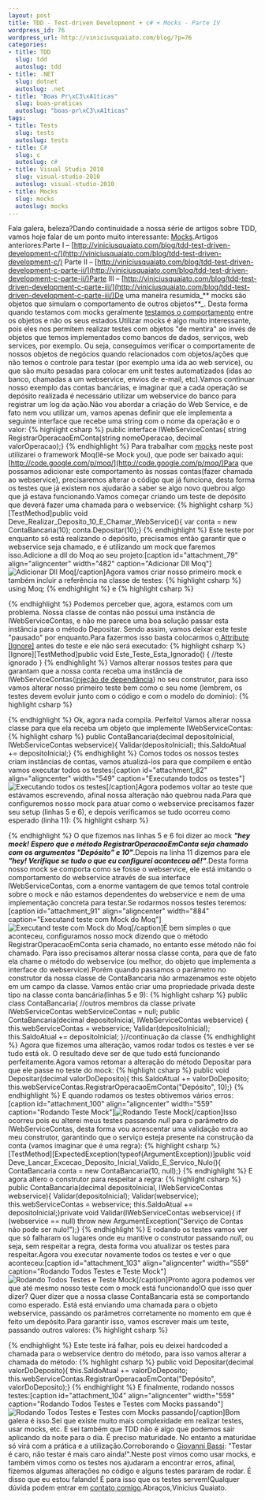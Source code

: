 ```yaml
--- 
layout: post
title: TDD - Test-driven Development + c# + Mocks - Parte IV
wordpress_id: 76
wordpress_url: http://viniciusquaiato.com/blog/?p=76
categories: 
- title: TDD
  slug: tdd
  autoslug: tdd
- title: .NET
  slug: dotnet
  autoslug: .net
- title: "Boas Pr\xC3\xA1ticas"
  slug: boas-praticas
  autoslug: "boas-pr\xC3\xA1ticas"
tags: 
- title: Tests
  slug: tests
  autoslug: tests
- title: C#
  slug: c
  autoslug: c#
- title: Visual Studio 2010
  slug: visual-studio-2010
  autoslug: visual-studio-2010
- title: Mocks
  slug: mocks
  autoslug: mocks
---
```

Fala galera, beleza?Dando continuidade a nossa série de artigos sobre TDD, vamos hoje falar de um ponto muito interessante: [Mocks](http://pt.wikipedia.org/wiki/Mock_Object).Artigos anteriores:Parte I – [http://viniciusquaiato.com/blog/tdd-test-driven-development-c/](http://viniciusquaiato.com/blog/tdd-test-driven-development-c/) Parte II – [http://viniciusquaiato.com/blog/tdd-test-driven-development-c-parte-ii/](http://viniciusquaiato.com/blog/tdd-test-driven-development-c-parte-ii/)Parte III – [http://viniciusquaiato.com/blog/tdd-test-driven-development-c-parte-iii/](http://viniciusquaiato.com/blog/tdd-test-driven-development-c-parte-iii/)De uma maneira resumida_** mocks são objetos que simulam o comportamento de outros objetos**_. Desta forma quando testamos com mocks geralmente [testamos o comportamento](http://martinfowler.com/articles/mocksArentStubs.html) entre os objetos e não os seus estados.Utilizar mocks é algo muito interessante, pois eles nos permitem realizar testes com objetos "de mentira" ao invés de objetos que temos implementados como bancos de dados, serviços, web services, por exemplo. Ou seja, conseguimos verificar o comportamente de nossos objetos de negócios quando relacionados com objetos/ações que não temos o controle para testar (por exemplo uma ida ao web service), ou que são muito pesadas para colocar em unit testes automatizados (idas ao banco, chamadas a um webservice, envios de e-mail, etc).Vamos continuar nosso exemplo das contas bancárias, e imaginar que a cada operação se depósito realizada é necessário utilizar um webservice do banco para registrar um log da ação.Não vou abordar a criação do Web Service, e de fato nem vou utilizar um, vamos apenas definir que ele implementa a seguinte interface que recebe uma string com o nome da operação e o valor:
{% highlight csharp %}
public interface IWebServiceContas{    string RegistrarOperacaoEmConta(string nomeOperacao, decimal valorOperacao);}
{% endhighlight %}
Para trabalhar com [mocks](http://www.mockobjects.com/) neste post utilizarei o framework Moq(lê-se Mock you), que pode ser baixado aqui: [http://code.google.com/p/moq/](http://code.google.com/p/moq/)Para que possamos adicionar este comportamento às nossas contas(fazer chamada ao webservice), precisaremos alterar o código que já funciona, desta forma os testes que já existem nos ajudarão a saber se algo novo quebrou algo que já estava funcionando.Vamos começar criando um teste de depósito que deverá fazer uma chamada para o webservice:
{% highlight csharp %}
[TestMethod]public void Deve_Realizar_Deposito_10_E_Chamar_WebService(){    var conta = new ContaBancaria(10);    conta.Depositar(10);}
{% endhighlight %}
Este teste por enquanto só está realizando o depósito, precisamos então garantir que o webservice seja chamado, e é utilizando um mock que faremos isso.Adicione a dll do Moq ao seu projeto:[caption id="attachment_79" align="aligncenter" width="482" caption="Adicionar Dll Moq"]![Adicionar Dll Moq](http://viniciusquaiato.com/blog/wp-content/uploads/2009/11/Dll_Moq.jpg "Adicionar Dll Moq")[/caption]Agora vamos criar nosso primeiro mock e também incluir a referência na classe de testes:
{% highlight csharp %}
using Moq;
{% endhighlight %}
e
{% highlight csharp %}

{% endhighlight %}
Podemos perceber que, agora, estamos com um problema. Nossa classe de contas não possui uma instância de IWebServiceContas, e não me parece uma boa solução passar esta instância para o método Depositar. Sendo assim, vamos deixar este teste "pausado" por enquanto.Para fazermos isso basta colocarmos o[ Attribute [Ignore]](http://msdn.microsoft.com/pt-br/library/microsoft.visualstudio.testtools.unittesting.ignoreattribute%28VS.80%29.aspx) antes do teste e ele não será executado:
{% highlight csharp %}
[Ignore][TestMethod]public void Este_Teste_Esta_Ignorado() { //teste ignorado }
{% endhighlight %}
Vamos alterar nossos testes para que garantam que a nossa conta receba uma instância de IWebServiceContas([injeção de dependância](http://www.google.com.br/url?sa=t&source=web&ct=res&cd=1&ved=0CAcQFjAA&url=http%3A%2F%2Fpt.wikipedia.org%2Fwiki%2FInje%25C3%25A7%25C3%25A3o_de_depend%25C3%25AAncia&ei=YWf4SrSeE4Kb8AaE8tHzCQ&usg=AFQjCNF6lSWAr8HzikKzJFV9FvQmFuIPFA&sig2=IxjgnqaJzUDx2mzjFcdeQA)) no seu construtor, para isso vamos alterar nosso primeiro teste bem como o seu nome (lembrem, os testes devem evoluir junto com o código e com o modelo do domínio):
{% highlight csharp %}

{% endhighlight %}
Ok, agora nada compila. Perfeito! Vamos alterar nossa classe para que ela receba um objeto que implemente IWebServiceContas:
{% highlight csharp %}
public ContaBancaria(decimal depositoInicial, IWebServiceContas webservice){    Validar(depositoInicial);    this.SaldoAtual += depositoInicial;}
{% endhighlight %}
Comos todos os nossos testes criam instâncias de contas, vamos atualizá-los para que compilem e então vamos executar todos os testes:[caption id="attachment_82" align="aligncenter" width="549" caption="Executando todos os testes"]![Executando todos os testes](http://viniciusquaiato.com/blog/wp-content/uploads/2009/11/Executando_todos_os_testes.jpg "Executando todos os testes")[/caption]Agora podemos voltar ao teste que estávamos escrevendo, afinal nossa alteração não quebrou nada.Para que configuremos nosso mock para atuar como o webservice precisamos fazer seu setup (linhas 5 e 6), e depois verificamos se tudo ocorreu como esperado (linha 11):
{% highlight csharp %}

{% endhighlight %}
O que fizemos nas linhas 5 e 6 foi dizer ao mock **_"hey mock! Espero que o método RegistrarOperacaoEmConta seja chamado com os argumentos "Depósito" e 10"_**.Depois na linha 11 dizemos para ele **_"hey! Verifique se tudo o que eu configurei aconteceu aê!"_**.Desta forma nosso mock se comporta como se fosse o webservice, ele está imitando o comportamento do webservice através de sua interface IWebServiceContas, com a enorme vantagem de que temos total controle sobre o mock e não estamos dependentes do webservice e nem de uma implementação concreta para testar.Se rodarmos nossos testes teremos:[caption id="attachment_91" align="aligncenter" width="884" caption="Executand teste com Mock do Moq"]![Executand teste com Mock do Moq](http://viniciusquaiato.com/blog/wp-content/uploads/2009/11/Moq_verificando_setup1.jpg "Executand teste com Mock do Moq")[/caption]É bem simples o que aconteceu, configuramos nosso mock dizendo que o método RegistrarOperacaoEmConta seria chamado, no entanto esse método não foi chamado. Para isso precisamos alterar nossa classe conta, para que de fato ela chame o método do webservice (ou melhor, do objeto que implementa a interface do webservice).Porém quando passamos o parâmetro no construtor da nossa classe de ContaBancaria não armazenamos este objeto em um campo da classe. Vamos então criar uma propriedade privada deste tipo na classe conta bancária(linhas 5 e 9):
{% highlight csharp %}
public class ContaBancaria{    //outros membros da classe    private IWebServiceContas webServiceContas = null;    public ContaBancaria(decimal depositoInicial, IWebServiceContas webservice)    {        this.webServiceContas = webservice;        Validar(depositoInicial);        this.SaldoAtual += depositoInicial;    }//continuação da classe
{% endhighlight %}
Agora que fizemos uma alteração, vamos rodar todos os testes e ver se tudo está ok. O resultado deve ser de que tudo está funcionando perfeitamente.Agora vamos retomar a alteração do método Depositar para que ele passe no teste do mock:
{% highlight csharp %}
public void Depositar(decimal valorDoDeposito){    this.SaldoAtual += valorDoDeposito;    this.webServiceContas.RegistrarOperacaoEmConta("Depósito", 10);}
{% endhighlight %}
E quando rodamos os testes obtivemos vários erros:[caption id="attachment_100" align="aligncenter" width="559" caption="Rodando Teste Mock"]![Rodando Teste Mock](http://viniciusquaiato.com/blog/wp-content/uploads/2009/11/Rodando_Teste_Mock.jpg "Rodando Teste Mock")[/caption]Isso ocorreu pois eu alterei meus testes passando _null_ para o parâmetro do IWebServiceContas, desta forma vou acrescentar uma validação extra ao meu construtor, garantindo que o serviço esteja presente na construção da conta (vamos imaginar que é uma regra):
{% highlight csharp %}
[TestMethod][ExpectedException(typeof(ArgumentException))]public void Deve_Lancar_Excecao_Deposito_Inicial_Valido_E_Servico_Nulo(){    ContaBancaria conta = new ContaBancaria(10, null);}
{% endhighlight %}
E agora altero o construtor para respeitar a regra:
{% highlight csharp %}
public ContaBancaria(decimal depositoInicial, IWebServiceContas webservice){    Validar(depositoInicial);    Validar(webservice);    this.webServiceContas = webservice;    this.SaldoAtual += depositoInicial;}private void Validar(IWebServiceContas webservice){    if (webservice == null)        throw new ArgumentException("Serviço de Contas não pode ser nulo!");}
{% endhighlight %}
E rodando os testes vamos ver que só falharam os lugares onde eu mantive o construtor passando _null_, ou seja, sem respeitar a regra, desta forma vou atualizar os testes para respeitar.Agora vou executar novamente todos os testes e ver o que aconteceu:[caption id="attachment_103" align="aligncenter" width="559" caption="Rodando Todos Testes e Teste Mock"]![Rodando Todos Testes e Teste Mock](http://viniciusquaiato.com/blog/wp-content/uploads/2009/11/Rodando_Todos_Testes_e_Teste_Mock.jpg "Rodando Todos Testes e Teste Mock")[/caption]Pronto agora podemos ver que até mesmo nosso teste com o mock está funcionando!O que isso quer dizer? Quer dizer que a nossa classe ContaBancaria está se comportando como esperado. Está está enviando uma chamada para o objeto webservice, passando os parâmetros corretamente no momento em que é feito um depósito.Para garantir isso, vamos escrever mais um teste, passando outros valores:
{% highlight csharp %}

{% endhighlight %}
Este teste irá falhar, pois eu deixei hardcoded a chamada para o webservice dentro do método, para isso vamos alterar a chamada do método:
{% highlight csharp %}
public void Depositar(decimal valorDoDeposito){    this.SaldoAtual += valorDoDeposito;    this.webServiceContas.RegistrarOperacaoEmConta("Depósito", valorDoDeposito);}
{% endhighlight %}
E finalmente, rodando nossos testes:[caption id="attachment_104" align="aligncenter" width="559" caption="Rodando Todos Testes e Testes com Mocks passando"]![Rodando Todos Testes e Testes com Mocks passando](http://viniciusquaiato.com/blog/wp-content/uploads/2009/11/Rodando_Todos_Testes_e_Testes_com_mocks_passando.jpg "Rodando Todos Testes e Testes com Mocks passando")[/caption]Bom galera é isso.Sei que existe muito mais complexidade em realizar testes, usar mocks, etc. E sei também que TDD não é algo que podemos sair aplicando da noite para o dia. É preciso maturidade. No entanto a maturidae só virá com a prática e a utilização.Corroborando o [Giovanni Bassi](http://unplugged.giggio.net/): "Testar é caro, não testar é mais caro ainda!".Neste post vimos como usar mocks, e também vimos como os testes nos ajudaram a encontrar erros, afinal, fizemos algumas alterações no código e alguns testes pararam de rodar. É disso que eu estou falando! É para isso que os testes servem!Qualquer dúvida podem entrar em [contato comigo](http://viniciusquaiato.com/blog/about/).Abraços,Vinicius Quaiato.
